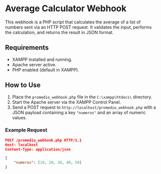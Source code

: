 # Average Calculator Webhook

This webhook is a PHP script that calculates the average of a list of numbers sent via an HTTP POST request. It validates the input, performs the calculation, and returns the result in JSON format.

## Requirements
- XAMPP installed and running.
- Apache server active.
- PHP enabled (default in XAMPP).

## How to Use
1. Place the `promedio_webhook.php` file in the `C:\xampp\htdocs\` directory.
2. Start the Apache server via the XAMPP Control Panel.
3. Send a POST request to `http://localhost/promedio_webhook.php` with a JSON payload containing a key `"numeros"` and an array of numeric values.

### Example Request
```json
POST /promedio_webhook.php HTTP/1.1
Host: localhost
Content-Type: application/json

{
    "numeros": [10, 20, 30, 40, 50]
}
